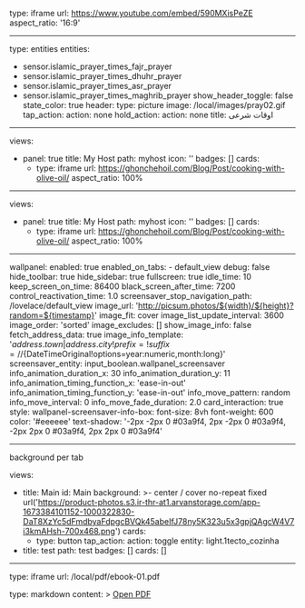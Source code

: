 type: iframe
url: https://www.youtube.com/embed/590MXisPeZE
aspect_ratio: '16:9'



------------------------------------------------------


type: entities
entities:
  - sensor.islamic_prayer_times_fajr_prayer
  - sensor.islamic_prayer_times_dhuhr_prayer
  - sensor.islamic_prayer_times_asr_prayer
  - sensor.islamic_prayer_times_maghrib_prayer
show_header_toggle: false
state_color: true
header:
  type: picture
  image: /local/images/pray02.gif
  tap_action:
    action: none
  hold_action:
    action: none
title: اوقات شرعی

------------------------------------------






views:
  - panel: true
    title: My Host
    path: myhost
    icon: ''
    badges: []
    cards:
      - type: iframe
        url: https://ghonchehoil.com/Blog/Post/cooking-with-olive-oil/
        aspect_ratio: 100%


-----------------------------------------------------



views:
  - panel: true
    title: My Host
    path: myhost
    icon: ''
    badges: []
    cards:
      - type: iframe
        url: https://ghonchehoil.com/Blog/Post/cooking-with-olive-oil/
        aspect_ratio: 100%





------------------------------------------


wallpanel:
  enabled: true
  enabled_on_tabs:
    - default_view
  debug: false
  hide_toolbar: true
  hide_sidebar: true
  fullscreen: true
  idle_time: 10
  keep_screen_on_time: 86400
  black_screen_after_time: 7200
  control_reactivation_time: 1.0
  screensaver_stop_navigation_path: /lovelace/default_view
  image_url: 'http://picsum.photos/${width}/${height}?random=${timestamp}'
  image_fit: cover
  image_list_update_interval: 3600
  image_order: 'sorted'
  image_excludes: []
  show_image_info: false
  fetch_address_data: true
  image_info_template: '${address.town|address.city!prefix=!suffix= // }${DateTimeOriginal!options=year:numeric,month:long}'
  screensaver_entity: input_boolean.wallpanel_screensaver
  info_animation_duration_x: 30
  info_animation_duration_y: 11
  info_animation_timing_function_x: 'ease-in-out'
  info_animation_timing_function_y: 'ease-in-out'
  info_move_pattern: random
  info_move_interval: 0
  info_move_fade_duration: 2.0
  card_interaction: true
  style:
    wallpanel-screensaver-info-box:
      font-size: 8vh
      font-weight: 600
      color: '#eeeeee'
      text-shadow: '-2px -2px 0 #03a9f4, 2px -2px 0 #03a9f4, -2px 2px 0 #03a9f4, 2px 2px 0 #03a9f4'

--------------------------

background per tab


views:
  - title: Main
    id: Main
    background: >-
      center / cover no-repeat fixed
      url('https://product-photos.s3.ir-thr-at1.arvanstorage.com/app-1673384101152-1000322830-DaT8XzYc5dFmdbyaFdpgcBVQk45abeIfJ78ny5K323u5x3gpjQAgcW4V7i3kmAHsh-700x468.png')
    cards:
      - type: button
        tap_action:
          action: toggle
        entity: light.1tecto_cozinha
  - title: test
    path: test
    badges: []
    cards: []








----------------------------------

type: iframe
url: /local/pdf/ebook-01.pdf


type: markdown
content: >
  [Open PDF](/local/pdf/ebook-01.pdf)


